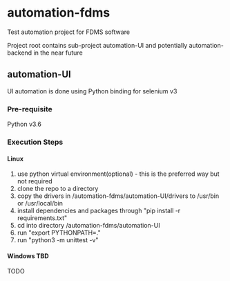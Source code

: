 # automation-fdms
Test automation project for FDMS software

Project root contains sub-project automation-UI and potentially automation-backend in the near future

## automation-UI
UI automation is done using Python binding for selenium v3

### Pre-requisite
Python v3.6

### Execution Steps
#### Linux
1) use python virtual environment(optional) - this is the preferred way but not required
2) clone the repo to a directory
3) copy the drivers in /automation-fdms/automation-UI/drivers to /usr/bin or /usr/local/bin
3) install dependencies and packages through "pip install -r requirements.txt"
4) cd into directory /automation-fdms/automation-UI
5) run "export PYTHONPATH=."
6) run "python3 -m unittest -v" 

#### Windows TBD

TODO 


